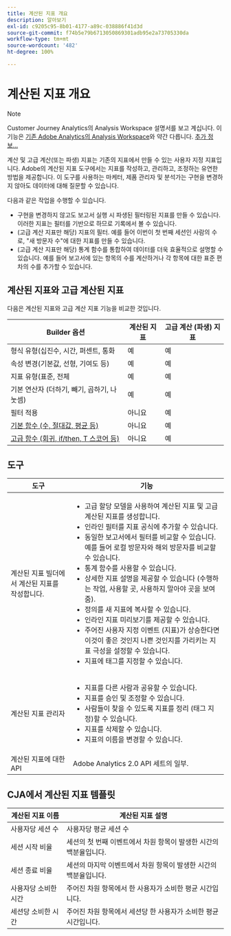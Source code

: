 ```yaml
---
title: 계산된 지표 개요
description: 알아보기
exl-id: c9205c95-8b01-4177-a89c-038886f41d3d
source-git-commit: f74b5e79b6713050869301adb95e2a73705330da
workflow-type: tm+mt
source-wordcount: '482'
ht-degree: 100%

---
```


# 계산된 지표 개요

>[!NOTE]
>
>Customer Journey Analytics의 Analysis Workspace 설명서를 보고 계십니다. 이 기능은 [기존 Adobe Analytics의 Analysis Workspace](https://experienceleague.adobe.com/docs/analytics/analyze/analysis-workspace/home.html?lang=ko-KR)와 약간 다릅니다. [추가 정보...](/help/getting-started/cja-aa.md)

계산 및 고급 계산(또는 파생) 지표는 기존의 지표에서 만들 수 있는 사용자 지정 지표입니다. Adobe의 계산된 지표 도구에서는 지표를 작성하고, 관리하고, 조정하는 유연한 방법을 제공합니다. 이 도구를 사용하는 마케터, 제품 관리자 및 분석가는 구현을 변경하지 않아도 데이터에 대해 질문할 수 있습니다.

다음과 같은 작업을 수행할 수 있습니다.

* 구현을 변경하지 않고도 보고서 실행 시 파생된 필터링된 지표를 만들 수 있습니다. 이러한 지표는 필터를 기반으로 하므로 기록에서 볼 수 있습니다.
* (고급 계산 지표만 해당) 지표의 필터. 예를 들어 이번이 첫 번째 세션인 사람의 수로, &quot;새 방문자 수&quot;에 대한 지표를 만들 수 있습니다.
*  (고급 계산 지표만 해당) 통계 함수를 통합하여 데이터를 더욱 효율적으로 설명할 수 있습니다. 예를 들어 보고서에 있는 항목의 수를 계산하거나 각 항목에 대한 표준 편차의 수를 추가할 수 있습니다.

## 계산된 지표와 고급 계산된 지표

다음은 계산된 지표와 고급 계산 지표 기능을 비교한 것입니다.

| Builder 옵션 | 계산된 지표 | 고급 계산 (파생) 지표 |
|---|---|---|
| 형식 유형(십진수, 시간, 퍼센트, 통화 | 예 | 예 |
| 속성 변경(기본값, 선형, 기여도 등) | 예 | 예 |
| 지표 유형(표준, 전체 | 예 | 예 |
| 기본 연산자 (더하기, 빼기, 곱하기, 나눗셈) | 예 | 예 |
| 필터 적용 | 아니요 | 예 |
| [기본 함수 (수, 절대값, 평균 등)](/help/components/calc-metrics/cm-functions.md) | 아니요 | 예 |
| [고급 함수 (회귀, if/then, T 스코어 등)](/help/components/calc-metrics/cm-adv-functions.md) | 아니요 | 예 |

## 도구

| 도구 | 기능 |
|--- |--- |
| 계산된 지표 빌더에서 계산된 지표를 작성합니다. | <ul><li>고급 할당 모델을 사용하여 계산된 지표 및 고급 계산된 지표를 생성합니다.</li><li>인라인 필터를 지표 공식에 추가할 수 있습니다.</li><li>동일한 보고서에서 필터를 비교할 수 있습니다. 예를 들어 로컬 방문자와 해외 방문자를 비교할 수 있습니다.</li><li>통계 함수를 사용할 수 있습니다.</li><li> 상세한 지표 설명을 제공할 수 있습니다 (수행하는 작업, 사용할 곳, 사용하지 말아야 곳을 보여줌).</li><li>정의를 새 지표에 복사할 수 있습니다.</li><li>인라인 지표 미리보기를 제공할 수 있습니다.</li><li>주어진 사용자 지정 이벤트 (지표)가 상승한다면 이것이 좋은 것인지 나쁜 것인지를 가리키는 지표 극성을 설정할 수 있습니다.</li><li>지표에 태그를 지정할 수 있습니다.</li></ul> |
| 계산된 지표 관리자 | <ul><li>지표를 다른 사람과 공유할 수 있습니다.</li><li>지표를 승인 및 조정할 수 있습니다.</li><li>사람들이 찾을 수 있도록 지표를 정리 (태그 지정)할 수 있습니다.</li><li>지표를 삭제할 수 있습니다.</li><li>지표의 이름을 변경할 수 있습니다.</li></ul> |
| 계산된 지표에 대한 API | Adobe Analytics 2.0 API 세트의 일부. |

## CJA에서 계산된 지표 템플릿

| 계산된 지표 이름 | 계산된 지표 설명 |
| --- | --- |
| 사용자당 세션 수 | 사용자당 평균 세션 수 |
| 세션 시작 비율 | 세션의 첫 번째 이벤트에서 차원 항목이 발생한 시간의 백분율입니다. |
| 세션 종료 비율 | 세션의 마지막 이벤트에서 차원 항목이 발생한 시간의 백분율입니다. |
| 사용자당 소비한 시간 | 주어진 차원 항목에서 한 사용자가 소비한 평균 시간입니다. |
| 세션당 소비한 시간 | 주어진 차원 항목에서 세션당 한 사용자가 소비한 평균 시간입니다. |
